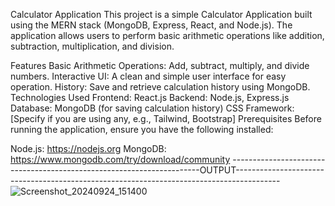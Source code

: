 Calculator Application
This project is a simple Calculator Application built using the MERN stack (MongoDB, Express, React, and Node.js). The application allows users to perform basic arithmetic operations like addition, subtraction, multiplication, and division.

Features
Basic Arithmetic Operations: Add, subtract, multiply, and divide numbers.
Interactive UI: A clean and simple user interface for easy operation.
History: Save and retrieve calculation history using MongoDB.
Technologies Used
Frontend: React.js
Backend: Node.js, Express.js
Database: MongoDB (for saving calculation history)
CSS Framework: [Specify if you are using any, e.g., Tailwind, Bootstrap]
Prerequisites
Before running the application, ensure you have the following installed:

Node.js: https://nodejs.org
MongoDB: https://www.mongodb.com/try/download/community
----------------------------------------------------------------------OUTPUT-----------------------------------------------------------------------------------------
![Screenshot_20240924_151400](https://github.com/user-attachments/assets/67776d36-8cd2-4033-bd70-41c6831a5059)
